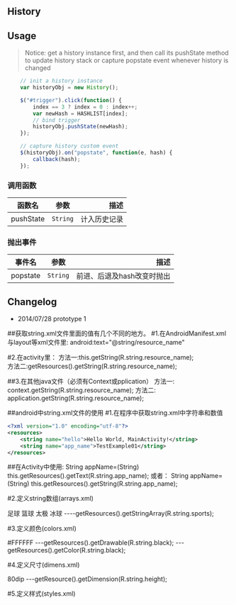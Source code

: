 ## History


## Usage

> Notice: get a history instance first, and then call its pushState method to update history stack or capture popstate event whenever history is changed

```javascript
	// init a history instance
    var historyObj = new History();

    $("#trigger").click(function() {
        index == 3 ? index = 0 : index++;
        var newHash = HASHLIST[index];
        // bind trigger
        historyObj.pushState(newHash);
    });    

    // capture history custom event
    $(historyObj).on("popstate", function(e, hash) {
        callback(hash);
    });
```

### 调用函数 ###

| 函数名        | 参数 | 描述 |
| ------------- |:--------:| -----:|
| pushState     | `String` | 计入历史记录 |

### 抛出事件 ###
| 事件名        | 参数 | 描述 |
| ------------- |:--------:| -----:|
| popstate     | `String` | 前进、后退及hash改变时抛出 |

## Changelog
* 2014/07/28 prototype 1
    

##获取string.xml文件里面的值有几个不同的地方。
#1.在AndroidManifest.xml与layout等xml文件里:
android:text="@string/resource_name" 
  
#2.在activity里：
方法一:this.getString(R.string.resource_name);  
方法二:getResources().getString(R.string.resource_name); 
 
##3.在其他java文件（必须有Context或pplication）
方法一: context.getString(R.string.resource_name); 
方法二: application.getString(R.string.resource_name);  


##android中string.xml文件的使用
#1.在程序中获取string.xml中字符串和数值

```xml
<?xml version="1.0" encoding="utf-8"?>
<resources>
    <string name="hello">Hello World, MainActivity!</string>
    <string name="app_name">TestExample01</string>
</resources>
```

##在Activity中使用:
String appName=(String) this.getResources().getText(R.string.app_name);
或者：
String appName=(String) this.getResources().getString(R.string.app_name);

#2.定义string数组(arrays.xml)
<?xml version="1.0" encoding="utf-8"?>
<resources>
    <string-array name="sports">
  <item>足球</item>
  <item>篮球</item>
  <item>太极</item>
  <item>冰球</item>
    </string-array>
</resources>
----getResources().getStringArray(R.string.sports);


#3.定义颜色(colors.xml)
<?xml version="1.0" encoding="utf-8"?>
<resources>
    <color name="black">#FFFFFF</color>
</resources>
---getResources().getDrawable(R.string.black);
---getResources().getColor(R.string.black);


#4.定义尺寸(dimens.xml)
<?xml version="1.0" encoding="utf-8"?>
<resources>
   <dimen name="height">80dip</dimen>
</resources>
---getResource().getDimension(R.string.height);


#5.定义样式(styles.xml)
<?xml version="1.0" encoding="utf-8"?>
<resources>
    <style name="sharpText">
  <item name="android:textSize">18sp</item>
  <item name="android:textColor">#000000</item>
    </style>
</resources>
